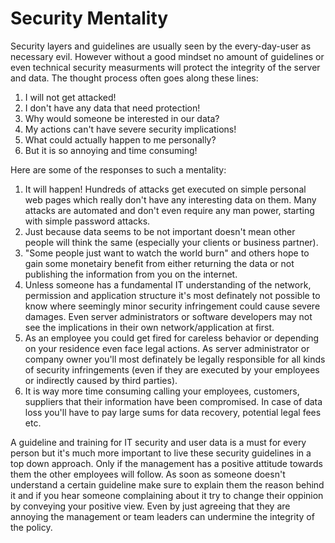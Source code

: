# Security Mentality

Security layers and guidelines are usually seen by the every-day-user as necessary evil. However without a good mindset no amount of guidelines or even technical security measurments will protect the integrity of the server and data. The thought process often goes along these lines:

1. I will not get attacked!
2. I don't have any data that need protection!
3. Why would someone be interested in our data?
4. My actions can't have severe security implications!
5. What could actually happen to me personally?
6. But it is so annoying and time consuming!

Here are some of the responses to such a mentality:

1. It will happen! Hundreds of attacks get executed on simple personal web pages which really don't have any interesting data on them. Many attacks are automated and don't even require any man power, starting with simple password attacks.
2. Just because data seems to be not important doesn't mean other people will think the same (especially your clients or business partner). 
3. "Some people just want to watch the world burn" and others hope to gain some monetairy benefit from either returning the data or not publishing the information from you on the internet.
4. Unless someone has a fundamental IT understanding of the network, permission and application structure it's most definately not possible to know where seemingly minor security infringement could cause severe damages. Even server administrators or software developers may not see the implications in their own network/application at first.
5. As an employee you could get fired for careless behavior or depending on your residence even face legal actions. As server administrator or company owner you'll most definately be legally responsible for all kinds of security infringements (even if they are executed by your employees or indirectly caused by third parties).
6. It is way more time consuming calling your employees, customers, suppliers that their information have been compromised. In case of data loss you'll have to pay large sums for data recovery, potential legal fees etc.

A guideline and training for IT security and user data is a must for every person but it's much more important to live these security guidelines in a top down approach. Only if the management has a positive attitude towards them the other employees will follow. As soon as someone doesn't understand a certain guideline make sure to explain them the reason behind it and if you hear someone complaining about it try to change their oppinion by conveying your positive view. Even by just agreeing that they are annoying the management or team leaders can undermine the integrity of the policy.